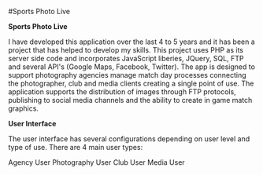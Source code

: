 #Sports Photo Live

**Sports Photo Live**

I have developed this application over the last 4 to 5 years and it has been a project that has helped to develop my skills.  This project
uses PHP as its server side code and incorporates JavaScript liberies, JQuery, SQL, FTP and several API's (Google Maps, Facebook, Twitter).  The app is
designed to support photography agencies manage match day processes connecting the photographer, club and media clients creating a single point of use.
The application supports the distribution of images through FTP protocols, publishing to social media channels and the ability to create in game match graphics.


**User Interface**

The user interface has several configurations depending on user level and type of use.  There are 4 main user types:

Agency User
Photography User
Club User 
Media User

